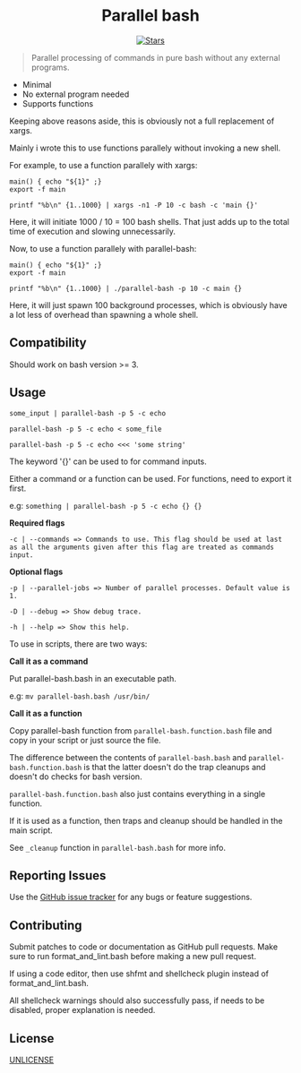<h1 align="center">Parallel bash</h1>
<p align="center">
<a href="https://github.com/Akianonymus/parallel-bash/stargazers"><img src="https://img.shields.io/github/stars/Akianonymus/parallel-bash.svg?color=blueviolet&style=for-the-badge" alt="Stars"></a>
</p>

> Parallel processing of commands in pure bash without any external programs.

- Minimal
- No external program needed
- Supports functions

Keeping above reasons aside, this is obviously not a full replacement of xargs.

Mainly i wrote this to use functions parallely without invoking a new shell.

For example, to use a function parallely with xargs:

```
main() { echo "${1}" ;}
export -f main

printf "%b\n" {1..1000} | xargs -n1 -P 10 -c bash -c 'main {}'
```

Here, it will initiate 1000 / 10 = 100 bash shells. That just adds up to the total time of execution and slowing unnecessarily.

Now, to use a function parallely with parallel-bash:

```
main() { echo "${1}" ;}
export -f main

printf "%b\n" {1..1000} | ./parallel-bash -p 10 -c main {}
```

Here, it will just spawn 100 background processes, which is obviously have a lot less of overhead than spawning a whole shell.

## Compatibility

Should work on bash version >= 3.

## Usage

`some_input | parallel-bash -p 5 -c echo`

`parallel-bash -p 5 -c echo < some_file`

`parallel-bash -p 5 -c echo <<< 'some string'`

The keyword '{}' can be used to for command inputs.

Either a command or a function can be used. For functions, need to export it first.

e.g: `something | parallel-bash -p 5 -c echo {} {}`

<strong>Required flags</strong>

    -c | --commands => Commands to use. This flag should be used at last as all the arguments given after this flag are treated as commands input.

<strong>Optional flags</strong>

    -p | --parallel-jobs => Number of parallel processes. Default value is 1.

    -D | --debug => Show debug trace.

    -h | --help => Show this help.

To use in scripts, there are two ways:

<strong>Call it as a command</strong>

Put parallel-bash.bash in an executable path.

e.g: `mv parallel-bash.bash /usr/bin/`

<strong>Call it as a function</strong>

Copy parallel-bash function from `parallel-bash.function.bash` file and copy in your script or just source the file.

The difference between the contents of `parallel-bash.bash` and `parallel-bash.function.bash` is that the latter doesn't do the trap cleanups and doesn't do checks for bash version.

`parallel-bash.function.bash` also just contains everything in a single function.

If it is used as a function, then traps and cleanup should be handled in the main script.

See `_cleanup` function in `parallel-bash.bash` for more info.

## Reporting Issues

Use the [GitHub issue tracker](https://github.com/Akianonymus/parallel-bash/issues) for any bugs or feature suggestions.

## Contributing

Submit patches to code or documentation as GitHub pull requests. Make sure to run format_and_lint.bash before making a new pull request.

If using a code editor, then use shfmt and shellcheck plugin instead of format_and_lint.bash.

All shellcheck warnings should also successfully pass, if needs to be disabled, proper explanation is needed.

## License

[UNLICENSE](https://github.com/Akianonymus/parallel-bash/blob/master/LICENSE)
